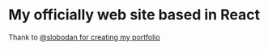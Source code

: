 # My officially web site based in React

Thank to [@slobodan for creating my portfolio](https://bobangajicsm.github.io/portfolio/)
